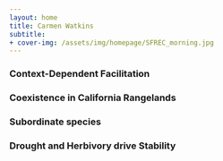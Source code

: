 ```yaml
---
layout: home
title: Carmen Watkins
subtitle: 
+ cover-img: /assets/img/homepage/SFREC_morning.jpg
---
```


### Context-Dependent Facilitation

### Coexistence in California Rangelands

### Subordinate species

### Drought and Herbivory drive Stability


